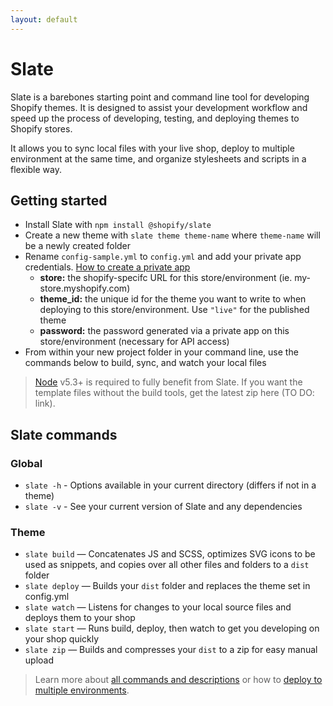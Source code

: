 ```yaml
---
layout: default
---
```


# Slate

Slate is a barebones starting point and command line tool for developing Shopify themes. It is designed to assist your development workflow and speed up the process of developing, testing, and deploying themes to Shopify stores.

It allows you to sync local files with your live shop, deploy to multiple environment at the same time, and organize stylesheets and scripts in a flexible way.

## Getting started

* Install Slate with `npm install @shopify/slate`
* Create a new theme with `slate theme theme-name` where `theme-name` will be a newly created folder
* Rename `config-sample.yml` to `config.yml` and add your private app credentials. [How to create a private app](https://help.shopify.com/api/guides/api-credentials#generate-private-app-credentials)
  * **store:** the shopify-specifc URL for this store/environment (ie. my-store.myshopify.com)
  * **theme_id:** the unique id for the theme you want to write to when deploying to this store/environment. Use `"live"` for the published theme
  * **password:** the password generated via a private app on this store/environment (necessary for API access)
* From within your new project folder in your command line, use the commands below to build, sync, and watch your local files

> [Node](https://nodejs.org/en/) v5.3+ is required to fully benefit from Slate. If you want the template files without the build tools, get the latest zip here (TO DO: link).

## Slate commands

### Global
* `slate -h` - Options available in your current directory (differs if not in a theme)
* `slate -v` - See your current version of Slate and any dependencies

### Theme
* `slate build` — Concatenates JS and SCSS, optimizes SVG icons to be used as snippets, and copies over all other files and folders to a `dist` folder
* `slate deploy` — Builds your `dist` folder and replaces the theme set in config.yml
* `slate watch` — Listens for changes to your local source files and deploys them to your shop
* `slate start` — Runs build, deploy, then watch to get you developing on your shop quickly
* `slate zip` — Builds and compresses your `dist` to a zip for easy manual upload

> Learn more about [all commands and descriptions](/slate/commands/) or how to [deploy to multiple environments](/slate/commands/#syncing-commands).
